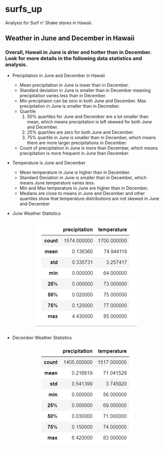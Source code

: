 # surfs_up

Analysis for Surf n' Shake stores in Hawaii.

## Weather in June and December in Hawaii
### Overall, Hawaii in June is drier and hotter than in December. Look for more details in the following data statistics and analysis.

- Precipitation in June and December in Hawaii
  - Mean precipitation in June is lower than in December. 
  - Standard deviation in June is smaller than in December meaning precipitation varies less than in December.
  - Min precipitaion can be zero in both June and December. Max precipitation in June is smaller than in Decmeber.
  - Quartile
    1. 50% quartiles for June and December are a lot smaller than mean, which means precipitation is left skewed for both June and December.
    2. 25% quartiles are zero for both June and December.
    3. 75% quartile in June is smaller than in December, which means there are more larger precipitations in December.
  - Count of precipitation in June is more than December, which means precipitation is more frequent in June than December.
  
- Temperature is June and December
  - Mean temperature in June is higher than in December.
  - Standard Deviation in June is smaller than in December, which means June temperature varies less.
  - Min and Max temperature in June are higher than in December.
  - Medians are close to means in June and December and other quartiles show that temperature distributions are not skewed in June and December
 
- June Weather Statistics

     <p align="center">
     <img src="https://github.com/karenmxm/surfs_up/blob/master/June.png">
     </p>

- December Weather Statistics

     <p align="center">
     <img src="https://github.com/karenmxm/surfs_up/blob/master/December.png">
     </p>

